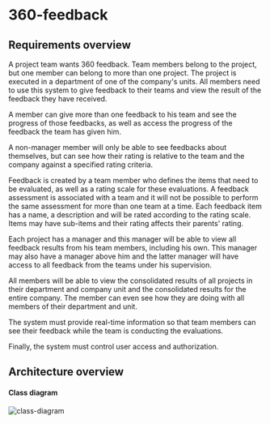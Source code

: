 # 360-feedback

## Requirements overview

A project team wants 360 feedback. Team members belong to the project, but one member can belong to more than one project. The project is executed in a department of one of the company's units. All members need to use this system to give feedback to their teams and view the result of the feedback they have received.

A member can give more than one feedback to his team and see the progress of those feedbacks, as well as access the progress of the feedback the team has given him.

A non-manager member will only be able to see feedbacks about themselves, but can see how their rating is relative to the team and the company against a specified rating criteria.

Feedback is created by a team member who defines the items that need to be evaluated, as well as a rating scale for these evaluations. A feedback assessment is associated with a team and it will not be possible to perform the same assessment for more than one team at a time. Each feedback item has a name, a description and will be rated according to the rating scale. Items may have sub-items and their rating affects their parents' rating.

Each project has a manager and this manager will be able to view all feedback results from his team members, including his own. This manager may also have a manager above him and the latter manager will have access to all feedback from the teams under his supervision.

All members will be able to view the consolidated results of all projects in their department and company unit and the consolidated results for the entire company. The member can even see how they are doing with all members of their department and unit.

The system must provide real-time information so that team members can see their feedback while the team is conducting the evaluations.

Finally, the system must control user access and authorization.

## Architecture overview

#### Class diagram

![class-diagram](https://github.com/thiagoferrax/360-feedback/requirements/classDiagram.png)